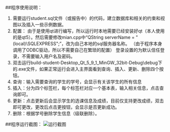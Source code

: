 ﻿##程序使用说明：

1. 需要运行student.sql文件（或报告中）的代码，建立数据库和相关的约束和视图以及插入一些示例数据。
2. 配置：
由于是使用qt进行编写，所以运行时本地需要已经安装好qt（本人使用的是qt5）。然后需要修改mian.cpp中“QString serverName = "(local)\\SQLEXPRESS";”，改为自己本地的sql服务器名称。
（由于程序本身调用了ODBC驱动，所以不需要自己在繁琐的配置）
登录设置的为默认信任登录，不需要输入用户名及密码。
3. 双击运行build-student-Desktop_Qt_5_9_1_MinGW_32bit-Debug\debug下的.exe文件，如果正常运行会进入主界面看到查询、插入、更新、删除四个按钮。
4. 查询：输入需要查询的学生的学号，会显示有关该学生的所有信息
5. 插入：分为四个标签栏，每个标签栏对应一个基本表，输入相关信息，点击查询即可。
6. 更新：点击更新后会显示学生的选课信息及成绩，目前仅支持更改成绩，双击即可更改，更改后点击更按钮，会显示是否更新成功。
7. 删除：根据学号删除学生信息（级联删除）。

##程序运行截图：
![运行截图](https://raw.githubusercontent.com/XinzheTing/Student-achievement-management-system/47dcb4642e96f22bec2f3bcdbb16582d528e4e81/%E6%88%AA%E5%9B%BE.png)